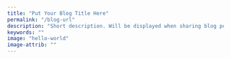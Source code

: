 ```yaml
---
title: "Put Your Blog Title Here"
permalink: "/blog-url"
description: "Short description. Will be displayed when sharing blog post to Facebook."
keywords: ""
image: "hello-world"
image-attrib: ""
---
```

